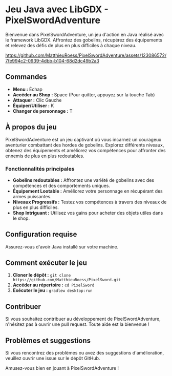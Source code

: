 # Jeu Java avec LibGDX - PixelSwordAdventure

Bienvenue dans PixelSwordAdventure, un jeu d'action en Java réalisé avec le framework LibGDX. Affrontez des gobelins, récupérez des équipements et relevez des défis de plus en plus difficiles à chaque niveau.




https://github.com/MatthieuRoess/PixelSwordAdventure/assets/123086572/7fe994c2-0939-4dbb-b104-68d2dc49b2a3




## Commandes

- **Menu :** Échap
- **Accéder au Shop :** Space (Pour quitter, appuyez sur la touche Tab)
- **Attaquer :** Clic Gauche
- **Équiper/Utiliser :** K
- **Changer de personnage :** T

## À propos du jeu

PixelSwordAdventure est un jeu captivant où vous incarnez un courageux aventurier combattant des hordes de gobelins. Explorez différents niveaux, obtenez des équipements et améliorez vos compétences pour affronter des ennemis de plus en plus redoutables.

### Fonctionnalités principales

- **Gobelins redoutables :** Affrontez une variété de gobelins avec des compétences et des comportements uniques.
- **Équipement Lootable :** Améliorez votre personnage en récupérant des armes puissantes.
- **Niveaux Progressifs :** Testez vos compétences à travers des niveaux de plus en plus difficiles.
- **Shop Intriguant :** Utilisez vos gains pour acheter des objets utiles dans le shop.

## Configuration requise

Assurez-vous d'avoir Java installé sur votre machine.

## Comment exécuter le jeu

1. **Cloner le dépôt :** `git clone https://github.com/MatthieuRoess/PixelSword.git`
2. **Accéder au répertoire :** `cd PixelSword`
3. **Exécuter le jeu :** `gradlew desktop:run`

## Contribuer

Si vous souhaitez contribuer au développement de PixelSwordAdventure, n'hésitez pas à ouvrir une pull request. Toute aide est la bienvenue !

## Problèmes et suggestions

Si vous rencontrez des problèmes ou avez des suggestions d'amélioration, veuillez ouvrir une issue sur le dépôt GitHub.

Amusez-vous bien en jouant à PixelSwordAdventure !

